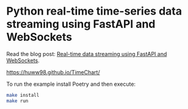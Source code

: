 # Python real-time time-series data streaming using FastAPI and WebSockets

Read the blog post: [Real-time data streaming using FastAPI and WebSockets](https://stribny.name/blog/2020/07/real-time-data-streaming-using-fastapi-and-websockets).

<https://huww98.github.io/TimeChart/>

To run the example install Poetry and then execute:

```bash
make install
make run
```
